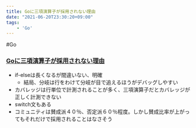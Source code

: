 ```yaml
---
title: Goに三項演算子が採用されない理由
date: "2021-06-20T23:30:20+09:00"
tags: 
    - 'Go'
---
```


#Go

### [Goに三項演算子が採用されない理由](https://zenn.dev/nobonobo/articles/09d884f1f520d6)

-   if-elseは長くなるが間違いない、明確
    -   結局、分岐は行をわけて分岐が目で追えるほうがデバッグしやすい
-   カバレッジは行単位で計測されることが多く、三項演算子だとカバレッジが正しく計測できない
-   switch文もある
-   コミュニティは賛成派４０％、否定派６０％程度。しかし賛成比率が上がってもそれだけで採用されることはなさそう
